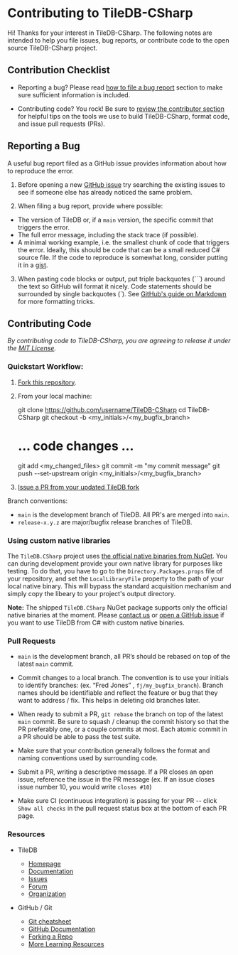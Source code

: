 # Contributing to TileDB-CSharp

Hi! Thanks for your interest in TileDB-CSharp. The following notes are intended to help you file issues, bug reports, or contribute code to the open source TileDB-CSharp project.

## Contribution Checklist

* Reporting a bug?  Please read [how to file a bug report](#reporting-a-bug) section to make sure sufficient information is included.

* Contributing code? You rock! Be sure to [review the contributor section](#contributing-code) for helpful tips on the tools we use to build TileDB-CSharp, format code, and issue pull requests (PRs).

## Reporting a Bug

A useful bug report filed as a GitHub issue provides information about how to reproduce the error.

1. Before opening a new [GitHub issue](https://github.com/TileDB-Inc/TileDB-CSharp/issues) try searching the existing issues to see if someone else has already noticed the same problem.

2. When filing a bug report, provide where possible:
  - The version of TileDB or, if a `main` version, the specific commit that triggers the error.
  - The full error message, including the stack trace (if possible).
  - A minimal working example, i.e. the smallest chunk of code that triggers the error. Ideally, this should be code that can be a small reduced C# source file. If the code to reproduce is somewhat long, consider putting it in a [gist](https://gist.github.com).

3. When pasting code blocks or output, put triple backquotes (\`\`\`) around the text so GitHub will format it nicely. Code statements should be surrounded by single backquotes (\`). See [GitHub's guide on Markdown](https://guides.github.com/features/mastering-markdown) for more formatting tricks.

## Contributing Code

*By contributing code to TileDB-CSharp, you are agreeing to release it under the [MIT License](https://github.com/TileDB-Inc/TileDB-CSharp/blob/main/LICENSE).*

### Quickstart Workflow:

1. [Fork this repository](https://help.github.com/articles/fork-a-repo/).
2. From your local machine:

    git clone https://github.com/username/TileDB-CSharp
    cd TileDB-CSharp
    git checkout -b <my_initials>/<my_bugfix_branch>
    # ... code changes ...
    git add <my_changed_files>
    git commit -m "my commit message"
    git push --set-upstream origin <my_initials>/<my_bugfix_branch>

3. [Issue a PR from your updated TileDB fork](https://help.github.com/articles/creating-a-pull-request-from-a-fork/)

Branch conventions:
- `main` is the development branch of TileDB. All PR's are merged into `main`.
- `release-x.y.z` are major/bugfix release branches of TileDB.

### Using custom native libraries

The `TileDB.CSharp` project uses [the official native binaries from NuGet](https://www.nuget.org/packages?q=TileDB.Native). You can during development provide your own native library for purposes like testing. To do that, you have to go to the `Directory.Packages.props` file of your repository, and set the `LocalLibraryFile` property to the path of your local native binary. This will bypass the standard acquisition mechanism and simply copy the libeary to your project's output directory.

**Note:** The shipped `TileDB.CSharp` NuGet package supports only the official native binaries at the moment. Please [contact us](https://tiledb.com/contact) or [open a GitHub issue](https://github.com/TileDB-Inc/TileDB-CSharp/issues/new/choose) if you want to use TileDB from C# with custom native binaries.

### Pull Requests

- `main` is the development branch, all PR’s should be rebased on top of the latest `main` commit.

- Commit changes to a local branch.  The convention is to use your initials to identify branches: (ex. “Fred Jones” , `fj/my_bugfix_branch`).  Branch names should be identifiable and reflect the feature or bug that they want to address / fix. This helps in deleting old branches later.

- When ready to submit a PR, `git rebase` the branch on top of the latest `main` commit.  Be sure to squash / cleanup the commit history so that the PR preferably one, or a couple commits at most.  Each atomic commit in a PR should be able to pass the test suite.

- Make sure that your contribution generally follows the format and naming conventions used by surrounding code.

- Submit a PR, writing a descriptive message.  If a PR closes an open issue, reference the issue in the PR message (ex. If an issue closes issue number 10, you would write `closes #10`)

- Make sure CI (continuous integration) is passing for your PR -- click `Show all checks` in the pull request status box at the bottom of each PR page.

### Resources

* TileDB
  - [Homepage](https://tiledb.com)
  - [Documentation](https://cloud.tiledb.com/academy/)
  - [Issues](https://github.com/TileDB-Inc/TileDB-CSharp/issues)
  - [Forum](https://forum.tiledb.com/)
  - [Organization](https://github.com/TileDB-Inc/)


* GitHub / Git
  - [Git cheatsheet](https://services.github.com/on-demand/downloads/github-git-cheat-sheet/)
  - [GitHub Documentation](https://help.github.com/)
  - [Forking a Repo](https://help.github.com/articles/fork-a-repo/)
  - [More Learning Resources](https://help.github.com/articles/git-and-github-learning-resources/)
